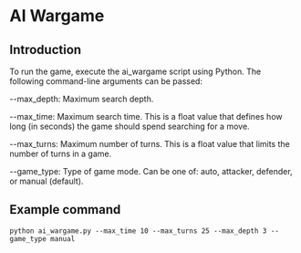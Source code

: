 # AI Wargame

## Introduction

To run the game, execute the ai_wargame script using Python. The following command-line arguments can be passed:

--max_depth: Maximum search depth.

--max_time: Maximum search time. This is a float value that defines how long (in seconds) the game should spend searching for a move.

--max_turns: Maximum number of turns. This is a float value that limits the number of turns in a game.

--game_type: Type of game mode. Can be one of: auto, attacker, defender, or manual (default).


## Example command

```shell
python ai_wargame.py --max_time 10 --max_turns 25 --max_depth 3 --game_type manual
```


